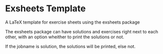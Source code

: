 # Exsheets Template

A LaTeX template for exercise sheets using the exsheets package


The exsheets package can have solutions and exercises right next to
each other, with an option wheither to print the solutions or not.

If the jobname is solution, the solutions will be printed, else not.
